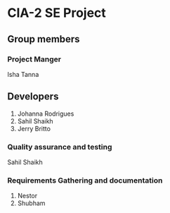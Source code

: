 # CIA-2 SE Project

## Group members

### Project Manger 
Isha Tanna

## Developers
1. Johanna Rodrigues
2. Sahil Shaikh
3. Jerry Britto

### Quality assurance and testing 
Sahil Shaikh

### Requirements Gathering and documentation
1. Nestor
2. Shubham
